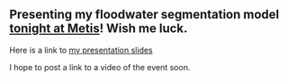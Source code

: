 ## Presenting my floodwater segmentation model [tonight at Metis](https://www.eventbrite.com/e/find-your-next-data-scientist-metis-career-day-for-employers-tickets-37005331944?aff=erelexpmlt)!  Wish me luck.

Here is a link to [my presentation slides](https://docs.google.com/presentation/d/e/2PACX-1vQL4lvBRuwTnkPMcWgemC2gNoN51SNeYtfwQ4IiaP9jh20XWwRdVU7EMRi4_Et_-0ukVCt8l6Ogbp1K/pub?start=false&loop=false&delayms=3000)

I hope to post a link to a video of the event soon.
